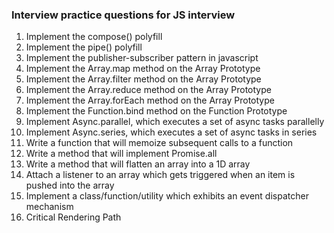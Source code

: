 ### Interview practice questions for JS interview

1. Implement the compose() polyfill
2. Implement the pipe() polyfill
3. Implement the publisher-subscriber pattern in javascript
4. Implement the Array.map method on the Array Prototype
5. Implement the Array.filter method on the Array Prototype
6. Implement the Array.reduce method on the Array Prototype
7. Implement the Array.forEach method on the Array Prototype
8. Implement the Function.bind method on the Function Prototype
9. Implement Async.parallel, which executes a set of async tasks parallelly
10. Implement Async.series, which executes a set of async tasks in series
11. Write a function that will memoize subsequent calls to a function
12. Write a method that will implement Promise.all
13. Write a method that will flatten an array into a 1D array
14. Attach a listener to an array which gets triggered when an item is pushed into the array
15. Implement a class/function/utility which exhibits an event dispatcher mechanism
16. Critical Rendering Path
